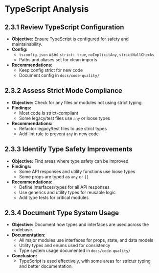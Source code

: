 # TypeScript Analysis

## 2.3.1 Review TypeScript Configuration
- **Objective:** Ensure TypeScript is configured for safety and maintainability.
- **Config:**
  - `tsconfig.json` uses `strict: true`, `noImplicitAny`, `strictNullChecks`
  - Paths and aliases set for clean imports
- **Recommendations:**
  - Keep config strict for new code
  - Document config in `docs/code-quality/`

## 2.3.2 Assess Strict Mode Compliance
- **Objective:** Check for any files or modules not using strict typing.
- **Findings:**
  - Most code is strict-compliant
  - Some legacy/test files use `any` or loose types
- **Recommendations:**
  - Refactor legacy/test files to use strict types
  - Add lint rule to prevent `any` in new code

## 2.3.3 Identify Type Safety Improvements
- **Objective:** Find areas where type safety can be improved.
- **Findings:**
  - Some API responses and utility functions use loose types
  - Some props are typed as `any` or `{}`
- **Recommendations:**
  - Define interfaces/types for all API responses
  - Use generics and utility types for reusable logic
  - Add type tests for critical modules

## 2.3.4 Document Type System Usage
- **Objective:** Document how types and interfaces are used across the codebase.
- **Documentation:**
  - All major modules use interfaces for props, state, and data models
  - Utility types and enums used for consistency
  - Type system usage documented in `docs/code-quality/`
- **Conclusion:**
  - TypeScript is used effectively, with some areas for stricter typing and better documentation. 